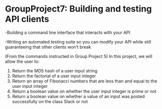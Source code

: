 # GroupProject7: Building and testing API clients
-Building a command line interface that interacts with your API 

-Writing an automated testing suite so you can modify your API while still guaranteeing that other clients won’t break

(From the commands instructed in Group Project 5)
In this project, we will allow the user to:
1. Return the MD5 hash of a user input string
2. Return the factorial of a user input integer
3. Return an array of Fibonacci numbers that are less than and equal to the user input integer
4. Return a boolean value on whether the user input integer is prime or not
5. Return a boolean value on whether a value of an input was posted successfully on the class Slack or not
